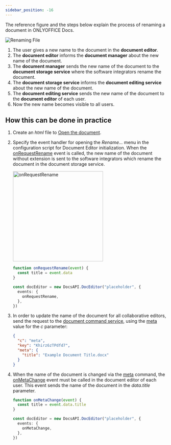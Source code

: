 ```yaml
---
sidebar_position: -16
---
```


The reference figure and the steps below explain the process of renaming a document in ONLYOFFICE Docs.

![Renaming File](/assets/images/editor/rename.svg)

1. The user gives a new name to the document in the **document editor**.
2. The **document editor** informs the **document manager** about the new name of the document.
3. The **document manager** sends the new name of the document to the **document storage service** where the software integrators rename the document.
4. The **document storage service** informs the **document editing service** about the new name of the document.
5. The **document editing service** sends the new name of the document to the **document editor** of each user.
6. Now the new name becomes visible to all users.

## How this can be done in practice

1. Create an *html* file to [Open the document](./opening-file.md#how-this-can-be-done-in-practice).

2. Specify the event handler for opening the *Rename...* menu in the configuration script for Document Editor initialization. When the [onRequestRename](../../usage-api/config/Events.md#onrequestrename) event is called, the new name of the document without extension is sent to the software integrators which rename the document in the document storage service.

   <img alt="onRequestRename" src="/assets/images/editor/onRequestRename.png" width="282px" />

   ``` ts
   function onRequestRename(event) {
     const title = event.data
   }
   
   const docEditor = new DocsAPI.DocEditor("placeholder", {
     events: {
       onRequestRename,
     },
   })
   ```

3. In order to update the name of the document for all collaborative editors, send the request to the [document command service](../../Additional%20API/Command%20service/Command%20service.md), using the [meta](../../Additional%20API/Command%20service/meta.md) value for the *c* parameter:

   ``` json
   {
     "c": "meta",
     "key": "Khirz6zTPdfd7",
     "meta": {
       "title": "Example Document Title.docx"
     }
   }
   ```

4. When the name of the document is changed via the [meta](../../Additional%20API/Command%20service/meta.md) command, the [onMetaChange](../../usage-api/config/Events.md#onmetachange) event must be called in the document editor of each user. This event sends the name of the document in the *data.title* parameter.

   ``` ts
   function onMetaChange(event) {
     const title = event.data.title
   }
   
   const docEditor = new DocsAPI.DocEditor("placeholder", {
     events: {
       onMetaChange,
     },
   })
   ```
